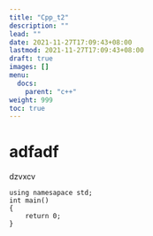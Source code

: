```yaml
---
title: "Cpp_t2"
description: ""
lead: ""
date: 2021-11-27T17:09:43+08:00
lastmod: 2021-11-27T17:09:43+08:00
draft: true
images: []
menu: 
  docs:
    parent: "c++"
weight: 999
toc: true
---
```


# adfadf
dzvxcv
```
using namesapace std;
int main()
{
	return 0;	
}
```
